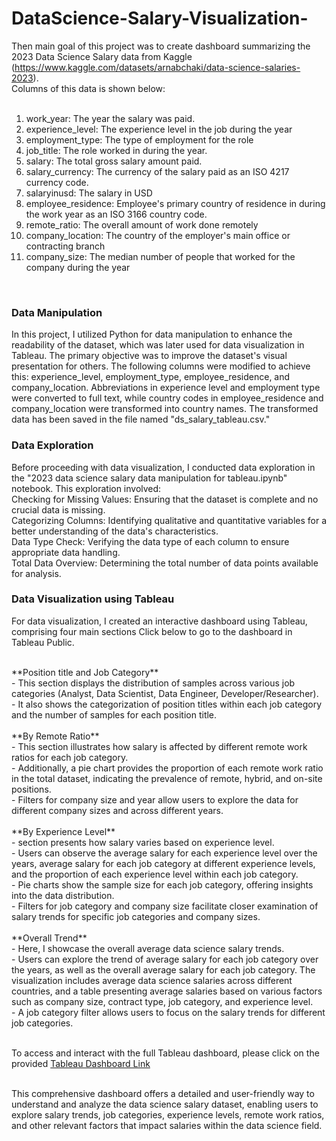 # DataScience-Salary-Visualization-

Then main goal of this project was to create dashboard summarizing the 2023 Data Science Salary data from Kaggle (https://www.kaggle.com/datasets/arnabchaki/data-science-salaries-2023).<br />
Columns of this data is shown below: <br />
<br />
1. work_year: The year the salary was paid.<br />
2. experience_level: The experience level in the job during the year<br />
3. employment_type: The type of employment for the role<br />
4. job_title: The role worked in during the year.<br />
5. salary: The total gross salary amount paid.<br />
6. salary_currency: The currency of the salary paid as an ISO 4217 currency code.<br />
7. salaryinusd: The salary in USD<br />
8. employee_residence: Employee's primary country of residence in during the work year as an ISO 3166 country code.<br />
9. remote_ratio: The overall amount of work done remotely<br />
10. company_location: The country of the employer's main office or contracting branch<br />
11. company_size: The median number of people that worked for the company during the year<br />
<br />

### Data Manipulation 
In this project, I utilized Python for data manipulation to enhance the readability of the dataset, which was later used for data visualization in Tableau. The primary objective was to improve the dataset's visual presentation for others. The following columns were modified to achieve this: experience_level, employment_type, employee_residence, and company_location. Abbreviations in experience level and employment type were converted to full text, while country codes in employee_residence and company_location were transformed into country names. The transformed data has been saved in the file named "ds_salary_tableau.csv." 

### Data Exploration
Before proceeding with data visualization, I conducted data exploration in the "2023 data science salary data manipulation for tableau.ipynb" notebook. This exploration involved:<br />
Checking for Missing Values: Ensuring that the dataset is complete and no crucial data is missing.<br />
Categorizing Columns: Identifying qualitative and quantitative variables for a better understanding of the data's characteristics.<br />
Data Type Check: Verifying the data type of each column to ensure appropriate data handling.<br />
Total Data Overview: Determining the total number of data points available for analysis.<br />

### Data Visualization using Tableau
For data visualization, I created an interactive dashboard using Tableau, comprising four main sections Click below to go to the dashboard in Tableau Public. <br />

<br />
**Position title and Job Category**<br />
- This section displays the distribution of samples across various job categories (Analyst, Data Scientist, Data Engineer, Developer/Researcher).<br />
- It also shows the categorization of position titles within each job category and the number of samples for each position title.<br />
<br />
**By Remote Ratio**<br />
- This section illustrates how salary is affected by different remote work ratios for each job category.<br />
- Additionally, a pie chart provides the proportion of each remote work ratio in the total dataset, indicating the prevalence of remote, hybrid, and on-site positions.<br />
- Filters for company size and year allow users to explore the data for different company sizes and across different years.<br />
<br />
**By Experience Level**<br />
-  section presents how salary varies based on experience level.<br />
- Users can observe the average salary for each experience level over the years, average salary for each job category at different experience levels, and the proportion of each experience level within each job category.<br />
- Pie charts show the sample size for each job category, offering insights into the data distribution.<br />
- Filters for job category and company size facilitate closer examination of salary trends for specific job categories and company sizes.<br />
<br />
**Overall Trend**<br />
- Here, I showcase the overall average data science salary trends.<br />
- Users can explore the trend of average salary for each job category over the years, as well as the overall average salary for each job category.
The visualization includes average data science salaries across different countries, and a table presenting average salaries based on various factors such as company size, contract type, job category, and experience level.<br />
- A job category filter allows users to focus on the salary trends for different job categories.<br />
<br />

To access and interact with the full Tableau dashboard, please click on the provided [Tableau Dashboard Link](https://public.tableau.com/views/SummaryofDataScienceSalary/TrendofAvg_Salary?:language=en-US&:display_count=n&:origin=viz_share_link) <br />
<br />

This comprehensive dashboard offers a detailed and user-friendly way to understand and analyze the data science salary dataset, enabling users to explore salary trends, job categories, experience levels, remote work ratios, and other relevant factors that impact salaries within the data science field.
